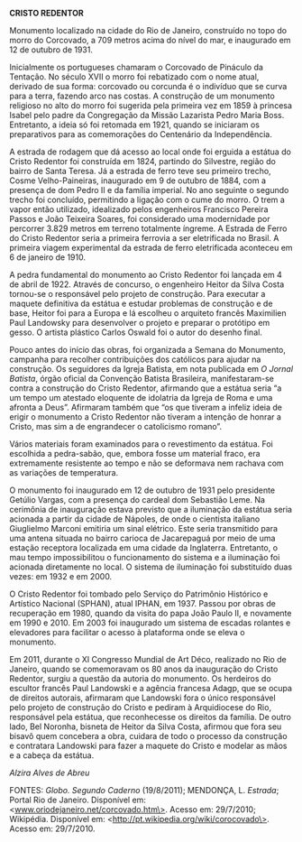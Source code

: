 **CRISTO REDENTOR**

Monumento localizado na cidade do Rio de Janeiro, construído no topo do
morro do Corcovado, a 709 metros acima do nível do mar, e inaugurado em
12 de outubro de 1931.

Inicialmente os portugueses chamaram o Corcovado de Pináculo da
Tentação. No século XVII o morro foi rebatizado com o nome atual,
derivado de sua forma: corcovado ou corcunda é o indivíduo que se curva
para a terra, fazendo arco nas costas. A construção de um monumento
religioso no alto do morro foi sugerida pela primeira vez em 1859 à
princesa Isabel pelo padre da Congregação da Missão Lazarista Pedro
Maria Boss. Entretanto, a ideia só foi retomada em 1921, quando se
iniciaram os preparativos para as comemorações do Centenário da
Independência.

A estrada de rodagem que dá acesso ao local onde foi erguida a estátua
do Cristo Redentor foi construída em 1824, partindo do Silvestre, região
do bairro de Santa Teresa. Já a estrada de ferro teve seu primeiro
trecho, Cosme Velho-Paineiras, inaugurado em 9 de outubro de 1884, com a
presença de dom Pedro II e da família imperial. No ano seguinte o
segundo trecho foi concluído, permitindo a ligação com o cume do morro.
O trem a vapor então utilizado, idealizado pelos engenheiros Francisco
Pereira Passos e João Teixeira Soares, foi considerado uma modernidade
por percorrer 3.829 metros em terreno totalmente íngreme. A Estrada de
Ferro do Cristo Redentor seria a primeira ferrovia a ser eletrificada no
Brasil. A primeira viagem experimental da estrada de ferro eletrificada
aconteceu em 6 de janeiro de 1910.

A pedra fundamental do monumento ao Cristo Redentor foi lançada em 4 de
abril de 1922. Através de concurso, o engenheiro Heitor da Silva Costa
tornou-se o responsável pelo projeto de construção. Para executar a
maquete definitiva da estátua e estudar problemas de construção e de
base, Heitor foi para a Europa e lá escolheu o arquiteto francês
Maximilien Paul Landowsky para desenvolver o projeto e preparar o
protótipo em gesso. O artista plástico Carlos Oswald foi o autor do
desenho final.

Pouco antes do início das obras, foi organizada a Semana do Monumento,
campanha para recolher contribuições dos católicos para ajudar na
construção. Os seguidores da Igreja Batista, em nota publicada em *O
Jornal Batista*, órgão oficial da Convenção Batista Brasileira,
manifestaram-se contra a construção do Cristo Redentor, afirmando que a
estátua seria “a um tempo um atestado eloquente de idolatria da Igreja
de Roma e uma afronta a Deus”. Afirmaram também que “os que tiveram a
infeliz ideia de erigir o monumento a Cristo Redentor não tiveram a
intenção de honrar a Cristo, mas sim a de engrandecer o catolicismo
romano”.

Vários materiais foram examinados para o revestimento da estátua. Foi
escolhida a pedra-sabão, que, embora fosse um material fraco, era
extremamente resistente ao tempo e não se deformava nem rachava com as
variações de temperatura.

O monumento foi inaugurado em 12 de outubro de 1931 pelo presidente
Getúlio Vargas, com a presença do cardeal dom Sebastião Leme. Na
cerimônia de inauguração estava previsto que a iluminação da estátua
seria acionada a partir da cidade de Nápoles, de onde o cientista
italiano Giuglielmo Marconi emitiria um sinal elétrico. Este seria
transmitido para uma antena situada no bairro carioca de Jacarepaguá por
meio de uma estação receptora localizada em uma cidade da Inglaterra.
Entretanto, o mau tempo impossibilitou o funcionamento do sistema e a
iluminação foi acionada diretamente no local. O sistema de iluminação
foi substituído duas vezes: em 1932 e em 2000.

O Cristo Redentor foi tombado pelo Serviço do Patrimônio Histórico e
Artístico Nacional (SPHAN), atual IPHAN, em 1937. Passou por obras de
recuperação em 1980, quando da visita do papa João Paulo II, e novamente
em 1990 e 2010. Em 2003 foi inaugurado um sistema de escadas rolantes e
elevadores para facilitar o acesso à plataforma onde se eleva o
monumento.

Em 2011, durante o XI Congresso Mundial de Art Déco, realizado no Rio de
Janeiro, quando se comemoravam os 80 anos da inauguração do Cristo
Redentor, surgiu a questão da autoria do monumento. Os herdeiros do
escultor francês Paul Landowski e a agência francesa Adagp, que se ocupa
de direitos autorais, afirmaram que Landowski fora o único responsável
pelo projeto de construção do Cristo e pediram à Arquidiocese do Rio,
responsável pela estátua, que reconhecesse os direitos da família. De
outro lado, Bel Noronha, bisneta de Heitor da Silva Costa, afirmou que
fora seu bisavô quem concebera a obra, cuidara de todo o processo da
construção e contratara Landowski para fazer a maquete do Cristo e
modelar as mãos e a cabeça da estátua.

*Alzira Alves de Abreu*

FONTES: *Globo. Segundo Caderno* (19/8/2011); MENDONÇA, L. *Estrada*;
Portal Rio de Janeiro. Disponível em:
\<www.oriodejaneiro.net/corcovado.htm\>. Acesso em: 29/7/2010;
Wikipédia. Disponível em: \<http://pt.wikipedia.org/wiki/corocovado\>.
Acesso em: 29/7/2010.
